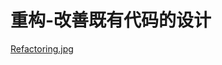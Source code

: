 # 重构-改善既有代码的设计
[Refactoring.jpg](https://github.com/linyongkangm/Blog/blob/master/public/images/Refactoring.jpg)   